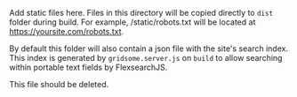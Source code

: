 Add static files here. Files in this directory will be copied directly to `dist` folder during build. For example, /static/robots.txt will be located at https://yoursite.com/robots.txt.

By default this folder will also contain a json file with the site's search index. This index is generated by `gridsome.server.js` on `build` to allow searching within portable text fields by FlexsearchJS. 

This file should be deleted.
